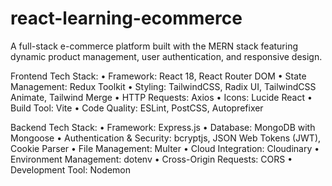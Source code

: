 # react-learning-ecommerce
A full-stack e-commerce platform built with the MERN stack featuring dynamic product management, user authentication, and responsive design.

Frontend Tech Stack:
	•	Framework: React 18, React Router DOM
	•	State Management: Redux Toolkit
	•	Styling: TailwindCSS, Radix UI, TailwindCSS Animate, Tailwind Merge
	•	HTTP Requests: Axios
	•	Icons: Lucide React
	•	Build Tool: Vite
	•	Code Quality: ESLint, PostCSS, Autoprefixer

Backend Tech Stack:
	•	Framework: Express.js
	•	Database: MongoDB with Mongoose
	•	Authentication & Security: bcryptjs, JSON Web Tokens (JWT), Cookie Parser
	•	File Management: Multer
	•	Cloud Integration: Cloudinary
	•	Environment Management: dotenv
	•	Cross-Origin Requests: CORS
	•	Development Tool: Nodemon